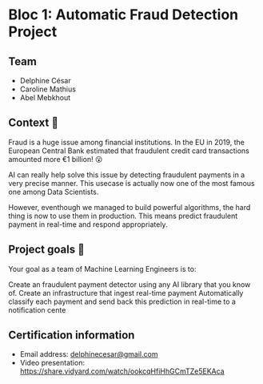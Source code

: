 # Bloc 1: Automatic Fraud Detection Project

## Team
* Delphine César
* Caroline Mathius
* Abel Mebkhout

## Context 📇

Fraud is a huge issue among financial institutions. In the EU in 2019, the European Central Bank estimated that fraudulent credit card transactions amounted more €1 billion! 😮

AI can really help solve this issue by detecting fraudulent payments in a very precise manner. This usecase is actually now one of the most famous one among Data Scientists.

However, eventhough we managed to build powerful algorithms, the hard thing is now to use them in production. This means predict fraudulent payment in real-time and respond appropriately.

## Project goals 🎯

Your goal as a team of Machine Learning Engineers is to:

Create an fraudulent payment detector using any AI library that you know of.
Create an infrastructure that ingest real-time payment
Automatically classify each payment and send back this prediction in real-time to a notification cente

## Certification information
* Email address: delphinecesar@gmail.com
* Video presentation: https://share.vidyard.com/watch/ookcqHfiHhGCmTZe5EKAca

